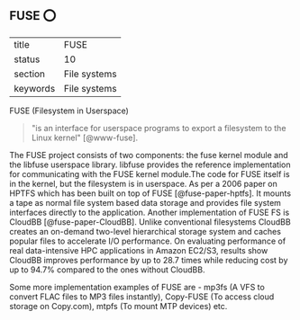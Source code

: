 ## FUSE :o:


|          |              |
| -------- | ------------ |
| title    | FUSE         | 
| status   | 10           |
| section  | File systems |
| keywords | File systems |



FUSE (Filesystem in Userspace)

> "is an interface for userspace programs to export a filesystem to
> the Linux kernel" [@www-fuse].

The FUSE project consists of two components:
the fuse kernel module and the libfuse userspace library. libfuse
provides the reference implementation for communicating with the FUSE
kernel module.The code for FUSE itself is in the kernel, but the
filesystem is in userspace.  As per a 2006 paper on HPTFS which has
been built on top of FUSE [@fuse-paper-hptfs]. It mounts a tape as
normal file system based data storage and provides file system
interfaces directly to the application.  Another implementation of
FUSE FS is CloudBB [@fuse-paper-CloudBB]. Unlike conventional
filesystems CloudBB creates an on-demand two-level hierarchical
storage system and caches popular files to accelerate I/O
performance. On evaluating performance of real data-intensive HPC
applications in Amazon EC2/S3, results show CloudBB improves
performance by up to 28.7 times while reducing cost by up to 94.7\%
compared to the ones without CloudBB.

Some more implementation examples of FUSE are - mp3fs (A VFS to
convert FLAC files to MP3 files instantly), Copy-FUSE (To access cloud
storage on Copy.com), mtpfs (To mount MTP devices) etc.



